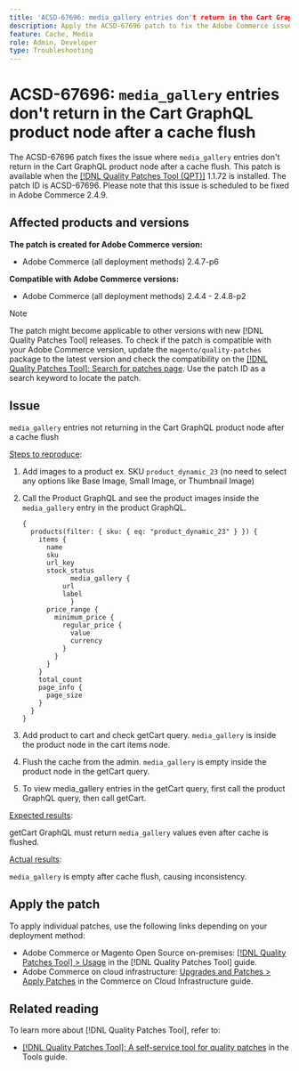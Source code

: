 ```yaml
---
title: 'ACSD-67696: media_gallery entries don't return in the Cart GraphQL product node after a cache flush'
description: Apply the ACSD-67696 patch to fix the Adobe Commerce issue where media_gallery entries don't return in the Cart GraphQL product node after a cache flush.
feature: Cache, Media
role: Admin, Developer
type: Troubleshooting
---
```


# ACSD-67696: `media_gallery` entries don't return in the Cart GraphQL product node after a cache flush

The ACSD-67696 patch fixes the issue where `media_gallery` entries don't return in the Cart GraphQL product node after a cache flush. This patch is available when the [[!DNL Quality Patches Tool (QPT)]](/help/tools/quality-patches-tool/quality-patches-tool-to-self-serve-quality-patches.md) 1.1.72 is installed. The patch ID is ACSD-67696. Please note that this issue is scheduled to be fixed in Adobe Commerce 2.4.9.

## Affected products and versions

**The patch is created for Adobe Commerce version:**

* Adobe Commerce (all deployment methods) 2.4.7-p6

**Compatible with Adobe Commerce versions:**

* Adobe Commerce (all deployment methods) 2.4.4 - 2.4.8-p2

>[!NOTE]
>
>The patch might become applicable to other versions with new [!DNL Quality Patches Tool] releases. To check if the patch is compatible with your Adobe Commerce version, update the `magento/quality-patches` package to the latest version and check the compatibility on the [[!DNL Quality Patches Tool]: Search for patches page](https://experienceleague.adobe.com/tools/commerce-quality-patches/index.html). Use the patch ID as a search keyword to locate the patch.

## Issue

`media_gallery` entries not returning in the Cart GraphQL product node after a cache flush

<u>Steps to reproduce</u>:

1. Add images to a product ex. SKU `product_dynamic_23` (no need to select any options like Base Image, Small Image, or Thumbnail Image)
1. Call the Product GraphQL and see the product images inside the `media_gallery` entry in the product GraphQL.

	```
	{
	  products(filter: { sku: { eq: "product_dynamic_23" } }) {
	    items {
	      name
	      sku
	      url_key
	      stock_status
				media_gallery {
	          url
	          label
				}
	      price_range {
	        minimum_price {
	          regular_price {
	            value
	            currency
	          }
	        }
	      }
	    }
	    total_count
	    page_info {
	      page_size
	    }
	  }
	}
	```

1. Add product to cart and check getCart query. `media_gallery` is inside the product node in the cart items node.
1. Flush the cache from the admin. `media_gallery` is empty inside the product node in the getCart query.
1. To view media_gallery entries in the getCart query, first call the product GraphQL query, then call getCart.

<u>Expected results</u>:

getCart GraphQL must return `media_gallery` values even after cache is flushed.

<u>Actual results</u>:

`media_gallery` is empty after cache flush, causing inconsistency.

## Apply the patch

To apply individual patches, use the following links depending on your deployment method:

* Adobe Commerce or Magento Open Source on-premises: [[!DNL Quality Patches Tool] > Usage](/help/tools/quality-patches-tool/usage.md) in the [!DNL Quality Patches Tool] guide.
* Adobe Commerce on cloud infrastructure: [Upgrades and Patches > Apply Patches](https://experienceleague.adobe.com/docs/commerce-cloud-service/user-guide/develop/upgrade/apply-patches.html) in the Commerce on Cloud Infrastructure guide.

## Related reading

To learn more about [!DNL Quality Patches Tool], refer to:

* [[!DNL Quality Patches Tool]: A self-service tool for quality patches](/help/tools/quality-patches-tool/quality-patches-tool-to-self-serve-quality-patches.md) in the Tools guide.
